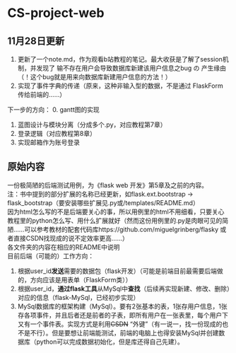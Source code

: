 # CS-project-web
## 11月28日更新 ##
1. 更新了一个note.md，作为观看b站教程的笔记。最大收获是了解了session机制，并发现了 输不存在用户会导致数据库新建该用户信息之bug の 产生缘由（！这个bug就是用来向数据库新建用户信息的方法！） <br>
2. 实现了事件字典的传递（原来，这种非输入型的数据，不是通过 FlaskForm 传给前端的……）

下一步的方向：
0. gantt图的实现
1. 蓝图设计与模块分离（分成多个.py，对应教程第7章）
2. 登录逻辑（对应教程第8章）
3. 实现邮箱作为账号登录

## 原始内容 ##
一份极简陋的后端测试用例，为《flask web 开发》第5章及之前的内容。<br> 
注：书中提到的部分扩展的名称已经更新，如flask.ext.bootstrap -> flask_bootstrap（要安装哪些扩展见.py或/templates/README.md）<br>
因为html怎么写的不是后端要关心的事，所以用例里的html不用细看，只要关心教程里的python怎么写、用什么扩展就好（然而这份用例里的.py是肉眼可见的简陋……可以参考教材的配套代码库https://github.com/miguelgrinberg/flasky  或者直接CSDN找现成的说不定效率更高……）<br>
各文件夹的内容在相应的README中说明 <br>
目前后端（可能的）工作方向：<br> 
1. 根据user_id**发送**需要的数据包（flask开发）（可能是前端目前最需要后端做的，方向应该是用表单（FlaskForm类）） <br>
2. 根据user_id，**通过flask工具**从MySql中**查找**（后续再实现新建、修改、删除）对应的信息（flask-MySql，已经初步实现） <br>
3. MySql数据库的框架构建（MySql）。要有2张基本的表，1张存用户信息，1张存各项事件，并且后者还是前者的子表，即所有用户在一张表里，每个用户下又有一个事件表。实现方式是利用~~CSDN~~ “外键”（有一说一，找一份现成的也不是不行）。但是要想让前端能测试，前端的电脑上也得安装MySql并创建数据库（python可以完成数据初始化，但是库还得自己先建）。 <br>

